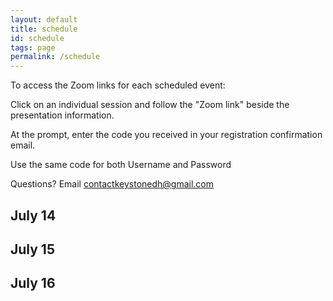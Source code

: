 ```yaml
---
layout: default
title: schedule
id: schedule
tags: page
permalink: /schedule
---
```

To access the Zoom links for each scheduled event:

Click on an individual session and follow the "Zoom link" beside the presentation information.

At the prompt, enter the code you received in your registration confirmation email. 

Use the same code for both Username and Password

Questions? Email contactkeystonedh@gmail.com

<div id="schedule-view">
  <h2>July 14</h2>
  <div id="day-1" class="day clearfix hide">
  </div>
  <h2>July 15</h2>
  <div id="day-2" class="day clearfix hide">
  </div>
  <h2>July 16</h2> 
  <div id="day-3" class="day clearfix hide">
  </div>
</div>

